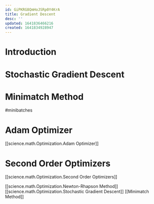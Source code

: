 ```yaml
---
id: GiPKRG8QmHoJSRp0Y4KrA
title: Gradient Descent
desc: ''
updated: 1641836466216
created: 1641834928947
---
```


# Introduction

# Stochastic Gradient Descent

# Minimatch Method
#minibatches

# Adam Optimizer
[[science.math.Optimization.Adam Optimizer]]

# Second Order Optimizers
[[science.math.Optimization.Second Order Optimizers]]


[[science.math.Optimization.Newton-Rhapson Method]]
[[science.math.Optimization.Stochastic Gradient Descent]]
[[Minimatch Method]]



